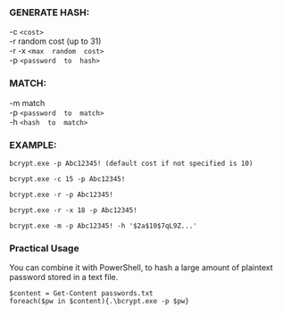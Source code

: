 ### GENERATE HASH:

-c `<cost>`  
-r random cost (up to 31)  
-r -x `<max  random  cost>`  
-p `<password  to  hash>`  

### MATCH:

-m match  
-p `<password  to  match>`  
-h `<hash  to  match>`  

### EXAMPLE:

``bcrypt.exe -p Abc12345! (default cost if not specified is 10)``  

``bcrypt.exe -c 15 -p Abc12345!``  

``bcrypt.exe -r -p Abc12345!``  

``bcrypt.exe -r -x 18 -p Abc12345!``  

``bcrypt.exe -m -p Abc12345! -h '$2a$10$7qL9Z...'``  

 ### Practical Usage
You can combine it with PowerShell, to hash a large amount of plaintext password stored in a text file.  

``$content = Get-Content passwords.txt``  
``foreach($pw in $content){.\bcrypt.exe -p $pw}``